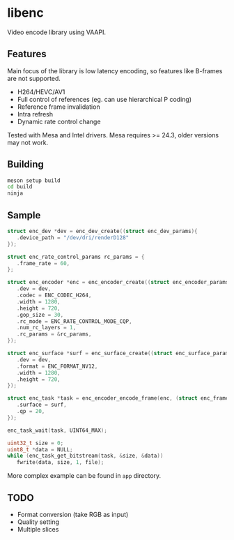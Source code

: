 # libenc

Video encode library using VAAPI.

## Features

Main focus of the library is low latency encoding, so features like B-frames are not supported.

* H264/HEVC/AV1
* Full control of references (eg. can use hierarchical P coding)
* Reference frame invalidation
* Intra refresh
* Dynamic rate control change

Tested with Mesa and Intel drivers. Mesa requires >= 24.3, older versions may not work.

## Building

```sh
meson setup build
cd build
ninja
```

## Sample

```c
struct enc_dev *dev = enc_dev_create((struct enc_dev_params){
   .device_path = "/dev/dri/renderD128"
});

struct enc_rate_control_params rc_params = {
   .frame_rate = 60,
};

struct enc_encoder *enc = enc_encoder_create((struct enc_encoder_params){
   .dev = dev,
   .codec = ENC_CODEC_H264,
   .width = 1280,
   .height = 720,
   .gop_size = 30,
   .rc_mode = ENC_RATE_CONTROL_MODE_CQP,
   .num_rc_layers = 1,
   .rc_params = &rc_params,
});

struct enc_surface *surf = enc_surface_create((struct enc_surface_params){
   .dev = dev,
   .format = ENC_FORMAT_NV12,
   .width = 1280,
   .height = 720,
});

struct enc_task *task = enc_encoder_encode_frame(enc, (struct enc_frame_params){
   .surface = surf,
   .qp = 20,
});

enc_task_wait(task, UINT64_MAX);

uint32_t size = 0;
uint8_t *data = NULL;
while (enc_task_get_bitstream(task, &size, &data))
   fwrite(data, size, 1, file);
```

More complex example can be found in `app` directory.

## TODO

* Format conversion (take RGB as input)
* Quality setting
* Multiple slices
